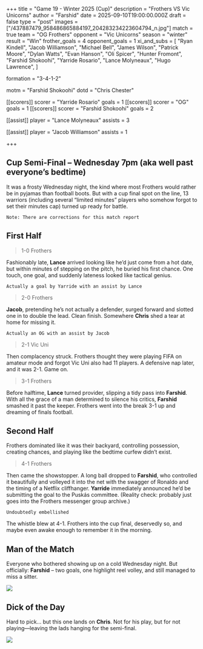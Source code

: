 +++ 
title = "Game 19 - Winter 2025 (Cup)"
description = "Frothers VS Vic Unicorns"
author = "Farshid"
date = 2025-09-10T19:00:00.000Z
draft = false
type = "post"
images = ["/437887479_958486865884197_204283234223604794_n.jpg"]
match = true
team = "OG Frothers"
opponent = "Vic Unicorns"
season = "winter"
result = "Win"
frother_goals = 4
opponent_goals = 1
xi_and_subs = [
    "Ryan Kindell",
    "Jacob Williamson",
    "Michael Bell",
    "James Wilson",
    "Patrick Moore",
    "Dylan Watts",
    "Evan Hanson",
    "Oli Spicer",
    "Hunter Fromont",
    "Farshid Shokoohi",
    "Yarride Rosario",
    "Lance Molyneaux",
    "Hugo Lawrence", 
]

formation = "3-4-1-2"

motm = "Farshid Shokoohi"
dotd = "Chris Chester"


[[scorers]]
 scorer = "Yarride Rosario"
 goals = 1
[[scorers]]
 scorer = "OG"
 goals = 1
 [[scorers]]
 scorer = "Farshid Shokoohi"
 goals = 2

[[assist]]
player = "Lance Molyneaux"
assists = 3

[[assist]]
player = "Jacob Williamson"
assists = 1

+++

## Cup Semi-Final – Wednesday 7pm (aka well past everyone’s bedtime)

It was a frosty Wednesday night, the kind where most Frothers would rather be in pyjamas than football boots. But with a cup final spot on the line, 13 warriors (including several “limited minutes” players who somehow forgot to set their minutes cap) turned up ready for battle.

`Note: There are corrections for this match report`

## First Half

> 1-0 Frothers

Fashionably late, **Lance** arrived looking like he’d just come from a hot date, but within minutes of stepping on the pitch, he buried his first chance. One touch, one goal, and suddenly lateness looked like tactical genius.

`Actually a goal by Yarride with an assist by Lance`

> 2-0 Frothers

**Jacob**, pretending he’s not actually a defender, surged forward and slotted one in to double the lead. Clean finish. Somewhere **Chris** shed a tear at home for missing it.

`Actually an OG with an assist by Jacob`

> 2-1 Vic Uni

Then complacency struck. Frothers thought they were playing FIFA on amateur mode and forgot Vic Uni also had 11 players. A defensive nap later, and it was 2-1. Game on.

> 3-1 Frothers

Before halftime, **Lance** turned provider, slipping a tidy pass into **Farshid**. With all the grace of a man determined to silence his critics, **Farshid** smashed it past the keeper. Frothers went into the break 3-1 up and dreaming of finals football.

## Second Half

Frothers dominated like it was their backyard, controlling possession, creating chances, and playing like the bedtime curfew didn’t exist.

> 4-1 Frothers

Then came the showstopper. A long ball dropped to **Farshid**, who controlled it beautifully and volleyed it into the net with the swagger of Ronaldo and the timing of a Netflix cliffhanger. **Yarride** immediately announced he’d be submitting the goal to the Puskás committee.
(Reality check: probably just goes into the Frothers messenger group archive.)

`Undoubtedly embellished`

The whistle blew at 4-1. Frothers into the cup final, deservedly so, and maybe even awake enough to remember it in the morning.

## Man of the Match
Everyone who bothered showing up on a cold Wednesday night. But officially: **Farshid** – two goals, one highlight reel volley, and still managed to miss a sitter.

![](/437887479_958486865884197_204283234223604794_n.jpg)

## Dick of the Day
Hard to pick… but this one lands on **Chris**. Not for his play, but for not playing—leaving the lads hanging for the semi-final.

![](https://media.giphy.com/media/v1.Y2lkPTc5MGI3NjExNm1iMDdwZnN4dzFyN3UxcnJzdjNwbnRjZ2hyYzAzYWpoMzM2OWF4dSZlcD12MV9naWZzX3NlYXJjaCZjdD1n/xUA7b1ZlyUiROJkHFS/giphy.gif)